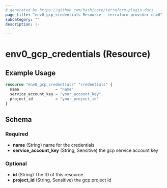 ```yaml
---
# generated by https://github.com/hashicorp/terraform-plugin-docs
page_title: "env0_gcp_credentials Resource - terraform-provider-env0"
subcategory: ""
description: |-
  
---
```


# env0_gcp_credentials (Resource)



## Example Usage

```terraform
resource "env0_gcp_credentials" "credentials" {
  name                = "name"
  service_account_key = "your_account_key"
  project_id          = "your_project_id"
}
```

<!-- schema generated by tfplugindocs -->
## Schema

### Required

- **name** (String) name for the credentials
- **service_account_key** (String, Sensitive) the gcp service account key

### Optional

- **id** (String) The ID of this resource.
- **project_id** (String, Sensitive) the gcp project id


